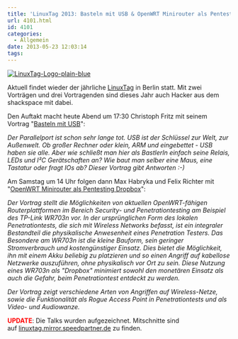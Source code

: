 ```yaml
---
title: 'LinuxTag 2013: Basteln mit USB & OpenWRT Minirouter als Pentesting Dropbox'
url: 4101.html
id: 4101
categories:
  - Allgemein
date: 2013-05-23 12:03:14
tags:
---
```


[![LinuxTag-Logo-plain-blue](https://blog.shackspace.de/wp-content/uploads/2013/05/LinuxTag-Logo-plain-blue-e1369303077909-150x96.jpg)](https://blog.shackspace.de/wp-content/uploads/2013/05/LinuxTag-Logo-plain-blue.jpg)

Aktuell findet wieder der jährliche [LinuxTag](http://www.linuxtag.org/2013/) in Berlin statt. Mit zwei Vorträgen und drei Vortragenden sind dieses Jahr auch Hacker aus dem shackspace mit dabei.

Den Auftakt macht heute Abend um 17:30 Christoph Fritz mit seinem Vortrag "[Basteln mit USB](http://www.linuxtag.org/2013/de/program/donnerstag-23-mai-2013.html?eventid=294)":

_Der Parallelport ist schon sehr lange tot. USB ist der Schlüssel zur Welt, zur Außenwelt. Ob großer Rechner oder klein, ARM und eingebettet - USB haben sie alle. Aber wie schließt man hier als BastlerIn einfach seine Relais, LEDs und I²C Gerätschaften an? Wie baut man selber eine Maus, eine Tastatur oder fragt IOs ab? Dieser Vortrag gibt Antworten :-)_

Am Samstag um 14 Uhr folgen dann Max Habryka und Felix Richter mit "[OpenWRT Minirouter als Pentesting Dropbox](http://www.linuxtag.org/2013/de/program/samstag-25-mai-2013.html?eventid=405)":

_Der Vortrag stellt die Möglichkeiten von aktuellen OpenWRT-fähigen Routerplattformen im Bereich Security- und Penetrationtesting am Beispiel des TP-Link WR703n vor. In der ursprünglichen Form des lokalen Penetrationtests, die sich mit Wireless Networks befasst, ist ein integraler Bestandteil die physikalische Anwesenheit eines Penetration Testers. Das Besondere am WR703n ist die kleine Bauform, sein geringer Stromverbrauch und kostengünstiger Einsatz. Dies bietet die Möglichkeit, ihn mit einem Akku beliebig zu platzieren und so einen Angriff auf kabellose Netzwerke auszuführen, ohne physikalisch vor Ort zu sein. Diese Nutzung eines WR703n als "Dropbox" minimiert sowohl den monetären Einsatz als auch die Gefahr, beim Penetrationtest entdeckt zu werden._

_Der Vortrag zeigt verschiedene Arten von Angriffen auf Wireless-Netze, sowie die Funktionalität als Rogue Access Point in Penetrationtests und als Video- und Audiowanze._

<span style="color: #ff0000;">**UPDATE**</span>: Die Talks wurden aufgezeichnet. Mitschnitte sind auf [linuxtag.mirror.speedpartner.de](http://linuxtag.mirror.speedpartner.de/) zu finden.
